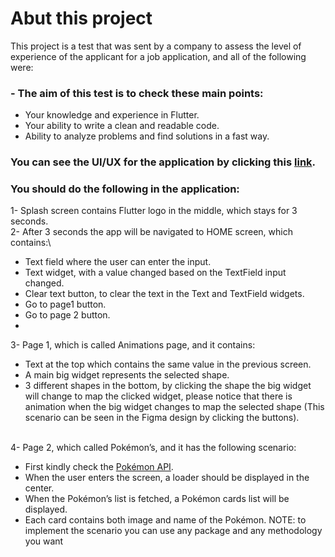 # Abut this project
This project is a test that was sent by a company to assess the level of experience of the applicant for a job application, and all of the following were:
### - The aim of this test is to check these main points:
- Your knowledge and experience in Flutter.
- Your ability to write a clean and readable code.
- Ability to analyze problems and find solutions in a fast way.
### You can see the UI/UX for the application by clicking this [link](https://www.figma.com/proto/3dxrjhWKQksCQHPU0wzF2y/Untitled?page-id=0%3A1&type=design&node-id=1-7&viewport=300%2C322%2C0.37&scaling=scale-down&starting-point-node-id=1%3A4).
###  You should do the following in the application:
1- Splash screen contains Flutter logo in the middle, which stays for 3 seconds.\
2- After 3 seconds the app will be navigated to HOME screen, which contains:\
- Text field where the user can enter the input.
- Text widget, with a value changed based on the TextField input changed.
- Clear text button, to clear the text in the Text and TextField widgets.
- Go to page1 button.
- Go to page 2 button.
- <br/>
3- Page 1, which is called Animations page, and it contains:
- Text at the top which contains the same value in the previous screen.
- A main big widget represents the selected shape.
- 3 different shapes in the bottom, by clicking the shape the big widget will change to map 
the clicked widget, please notice that there is animation when the big widget changes to 
map the selected shape (This scenario can be seen in the Figma design by clicking the 
buttons).<br/><br/>

4- Page 2, which called Pokémon’s, and it has the following scenario:
- First kindly check the [Pokémon API](https://pokeapi.co/).
- When the user enters the screen, a loader should be displayed in the center.
- When the Pokémon’s list is fetched, a Pokémon cards list will be displayed.
- Each card contains both image and name of the Pokémon.
NOTE: to implement the scenario you can use any package and any methodology you want

